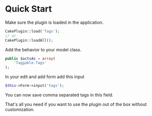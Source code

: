 Quick Start
==========

Make sure the plugin is loaded in the application.

```php
CakePlugin::load('Tags');
// or
CakePlugin::loadAll();
```

Add the behavior to your model class.

```php
public $actsAs = array(
	'Taggable.Tags'
);
```

In your edit and add form add this input

```php
$this->Form->input('tags');
```

You can now save comma separated tags in this field.

That's all you need if you want to use the plugin out of the box without customization.
